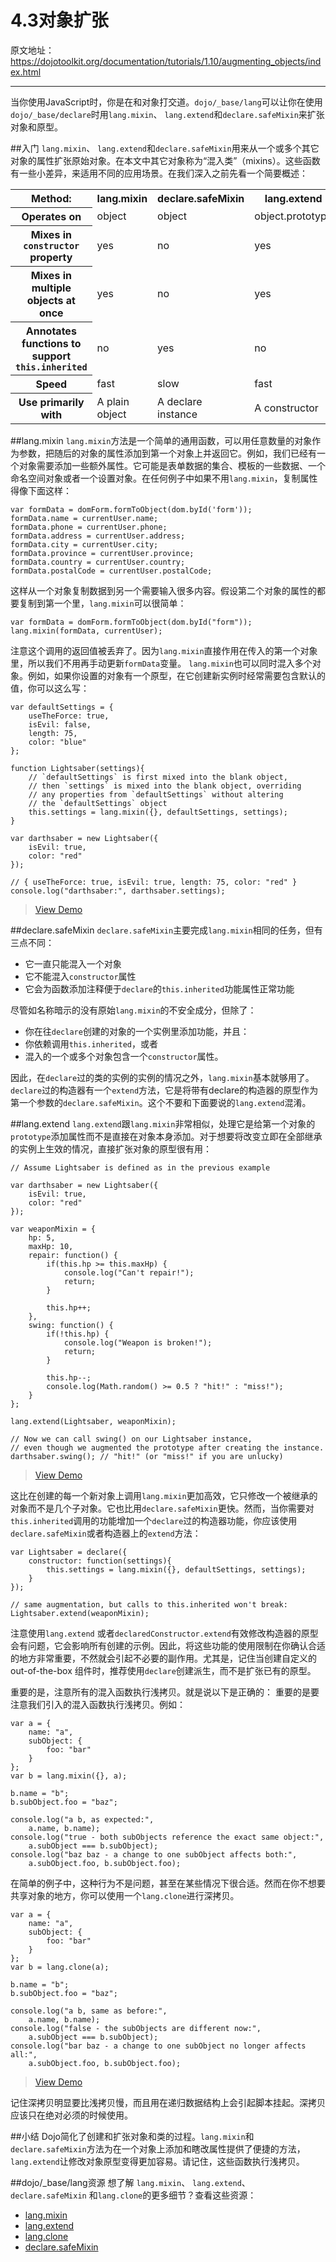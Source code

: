 # 4.3对象扩张
原文地址：https://dojotoolkit.org/documentation/tutorials/1.10/augmenting_objects/index.html

----------

当你使用JavaScript时，你是在和对象打交道。`dojo/_base/lang`可以让你在使用`dojo/_base/declare`时用`lang.mixin`、 `lang.extend`和`declare.safeMixin`来扩张对象和原型。

##入门
`lang.mixin`、 `lang.extend`和`declare.safeMixin`用来从一个或多个其它对象的属性扩张原始对象。在本文中其它对象称为“混入类”（mixins）。这些函数有一些小差异，来适用不同的应用场景。在我们深入之前先看一个简要概述：
<table >
    <tr>
        <th>Method:</th>
        <th>lang.mixin</th>
        <th>declare.safeMixin</th>
        <th>lang.extend</th>
    </tr>
    <tr>
        <th >Operates on</th>
        <td>object</td>
        <td>object</td>
        <td>object.prototype</td>
    </tr>
    <tr>
        <th >Mixes in <code>constructor</code> property</th>
        <td>yes</td>
        <td>no</td>
        <td>yes</td>
    </tr>
    <tr>
        <th >Mixes in multiple objects at once</th>
        <td>yes</td>
        <td>no</td>
        <td>yes</td>
    </tr>
    <tr>
        <th >Annotates functions to support <code>this.inherited</code></th>
        <td>no</td>
        <td>yes</td>
        <td>no</td>
    </tr>
    <tr>
        <th >Speed</th>
        <td>fast</td>
        <td>slow</td>
        <td>fast</td>
    </tr>
    <tr>
        <th >Use primarily with</th>
        <td>A plain object</td>
        <td>A declare instance</td>
        <td>A constructor</td>
    </tr>
</table>

##lang.mixin
`lang.mixin`方法是一个简单的通用函数，可以用任意数量的对象作为参数，把随后的对象的属性添加到第一个对象上并返回它。例如，我们已经有一个对象需要添加一些额外属性。它可能是表单数据的集合、模板的一些数据、一个命名空间对象或者一个设置对象。在任何例子中如果不用`lang.mixin`，复制属性得像下面这样：
```
var formData = domForm.formToObject(dom.byId('form'));
formData.name = currentUser.name;
formData.phone = currentUser.phone;
formData.address = currentUser.address;
formData.city = currentUser.city;
formData.province = currentUser.province;
formData.country = currentUser.country;
formData.postalCode = currentUser.postalCode;
```
这样从一个对象复制数据到另一个需要输入很多内容。假设第二个对象的属性的都要复制到第一个里，`lang.mixin`可以很简单：

```
var formData = domForm.formToObject(dom.byId("form"));
lang.mixin(formData, currentUser);
```
注意这个调用的返回值被丢弃了。因为`lang.mixin`直接作用在传入的第一个对象里，所以我们不用再手动更新`formData`变量。
`lang.mixin`也可以同时混入多个对象。例如，如果你设置的对象有一个原型，在它创建新实例时经常需要包含默认的值，你可以这么写：

```
var defaultSettings = {
    useTheForce: true,
    isEvil: false,
    length: 75,
    color: "blue"
};

function Lightsaber(settings){
    // `defaultSettings` is first mixed into the blank object,
    // then `settings` is mixed into the blank object, overriding
    // any properties from `defaultSettings` without altering
    // the `defaultSettings` object
    this.settings = lang.mixin({}, defaultSettings, settings);
}

var darthsaber = new Lightsaber({
    isEvil: true,
    color: "red"
});

// { useTheForce: true, isEvil: true, length: 75, color: "red" }
console.log("darthsaber:", darthsaber.settings);
```
> [View Demo](https://dojotoolkit.org/documentation/tutorials/1.10/augmenting_objects/demo/mixin.html)

##declare.safeMixin
`declare.safeMixin`主要完成`lang.mixin`相同的任务，但有三点不同：
 - 它一直只能混入一个对象
 - 它不能混入`constructor`属性
 - 它会为函数添加注释便于`declare`的`this.inherited`功能属性正常功能

尽管如名称暗示的没有原始`lang.mixin`的不安全成分，但除了：
 - 你在往`declare`创建的对象的一个实例里添加功能，并且：
 - 你依赖调用`this.inherited`，或者
 - 混入的一个或多个对象包含一个`constructor`属性。

因此，在`declare`过的类的实例的实例的情况之外，`lang.mixin`基本就够用了。
`declare`过的构造器有一个`extend`方法，它是将带有declare的构造器的原型作为第一个参数的`declare.safeMixin`。这个不要和下面要说的`lang.extend`混淆。

##lang.extend
`lang.extend`跟`lang.mixin`非常相似，处理它是给第一个对象的`prototype`添加属性而不是直接在对象本身添加。对于想要将改变立即在全部继承的实例上生效的情况，直接扩张对象的原型很有用：

```
// Assume Lightsaber is defined as in the previous example

var darthsaber = new Lightsaber({
    isEvil: true,
    color: "red"
});

var weaponMixin = {
    hp: 5,
    maxHp: 10,
    repair: function() {
        if(this.hp >= this.maxHp) {
            console.log("Can't repair!");
            return;
        }

        this.hp++;
    },
    swing: function() {
        if(!this.hp) {
            console.log("Weapon is broken!");
            return;
        }

        this.hp--;
        console.log(Math.random() >= 0.5 ? "hit!" : "miss!");
    }
};

lang.extend(Lightsaber, weaponMixin);

// Now we can call swing() on our Lightsaber instance,
// even though we augmented the prototype after creating the instance.
darthsaber.swing(); // "hit!" (or "miss!" if you are unlucky)
```
> [View Demo](https://dojotoolkit.org/documentation/tutorials/1.10/augmenting_objects/demo/extend.html)

这比在创建的每一个新对象上调用`lang.mixin`更加高效，它只修改一个被继承的对象而不是几个子对象。它也比用`declare.safeMixin`更快。然而，当你需要对`this.inherited`调用的功能增加一个`declare`过的构造器功能，你应该使用`declare.safeMixin`或者构造器上的`extend`方法：
```
var Lightsaber = declare({
    constructor: function(settings){
        this.settings = lang.mixin({}, defaultSettings, settings);
    }
});

// same augmentation, but calls to this.inherited won't break:
Lightsaber.extend(weaponMixin);
```
注意使用`lang.extend` 或者`declaredConstructor.extend`有效修改构造器的原型会有问题，它会影响所有创建的示例。因此，将这些功能的使用限制在你确认合适的地方非常重要，不然就会引起不必要的副作用。尤其是，记住当创建自定义的out-of-the-box 组件时，推荐使用`declare`创建派生，而不是扩张已有的原型。

重要的是，注意所有的混入函数执行浅拷贝。就是说以下是正确的：
重要的是要注意我们引入的混入函数执行浅拷贝。例如：

```
var a = {
    name: "a",
    subObject: {
        foo: "bar"
    }
};
var b = lang.mixin({}, a);

b.name = "b";
b.subObject.foo = "baz";

console.log("a b, as expected:",
    a.name, b.name);
console.log("true - both subObjects reference the exact same object:",
    a.subObject === b.subObject);
console.log("baz baz - a change to one subObject affects both:",
    a.subObject.foo, b.subObject.foo);
```
在简单的例子中，这种行为不是问题，甚至在某些情况下很合适。然而在你不想要共享对象的地方，你可以使用一个`lang.clone`进行深拷贝。

```
var a = {
    name: "a",
    subObject: {
        foo: "bar"
    }
};
var b = lang.clone(a);

b.name = "b";
b.subObject.foo = "baz";

console.log("a b, same as before:",
    a.name, b.name);
console.log("false - the subObjects are different now:",
    a.subObject === b.subObject);
console.log("bar baz - a change to one subObject no longer affects all:",
    a.subObject.foo, b.subObject.foo);
```
>[View Demo](https://dojotoolkit.org/documentation/tutorials/1.10/augmenting_objects/demo/clone.html)

记住深拷贝明显要比浅拷贝慢，而且用在递归数据结构上会引起脚本挂起。深拷贝应该只在绝对必须的时候使用。

##小结
Dojo简化了创建和扩张对象和类的过程。`lang.mixin`和`declare.safeMixin`方法为在一个对象上添加和瞎改属性提供了便捷的方法，`lang.extend`让修改对象原型变得更加容易。请记住，这些函数执行浅拷贝。

##dojo/_base/lang资源
想了解 `lang.mixin`、 `lang.extend`、 `declare.safeMixin` 和`lang.clone`的更多细节？查看这些资源：

 - [lang.mixin](https://dojotoolkit.org/reference-guide/1.10/dojo/_base/lang.html#dojo-base-lang-mixin)
 - [lang.extend](https://dojotoolkit.org/reference-guide/1.10/dojo/_base/lang.html#dojo-base-lang-extend)
 - [lang.clone](https://dojotoolkit.org/reference-guide/1.10/dojo/_base/lang.html#dojo-base-lang-clone)
 - [declare.safeMixin](https://dojotoolkit.org/reference-guide/1.10/dojo/_base/declare.html#dojo-base-declare-safemixin)
